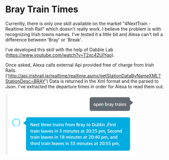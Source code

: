 # Bray Train Times

Currently, there is only one skill available on the market "4NextTrain - Realtime Irish Rail" which doesn't really work. I believe the problem is with recognizing Irish towns names. I've tested it a little bit and Alexa can't tell a difference between 'Bray' or 'Break'.

I've developed this skill with the help of Dabble Lab (https://www.youtube.com/watch?v=T2xc42UlYqo).

Once asked, Alexa calls external Api provided free of charge from Irish Rails. ('http://api.irishrail.ie/realtime/realtime.asmx/getStationDataByNameXML?StationDesc=BRAY') Data is returned in the Xml format and the parsed to Json. I've extracted the departure times in order for Alexa to read them out.

![alt text](https://github.com/maciekzdaleka/Bray-Train-Times/blob/master/assets/Screen1.PNG)
